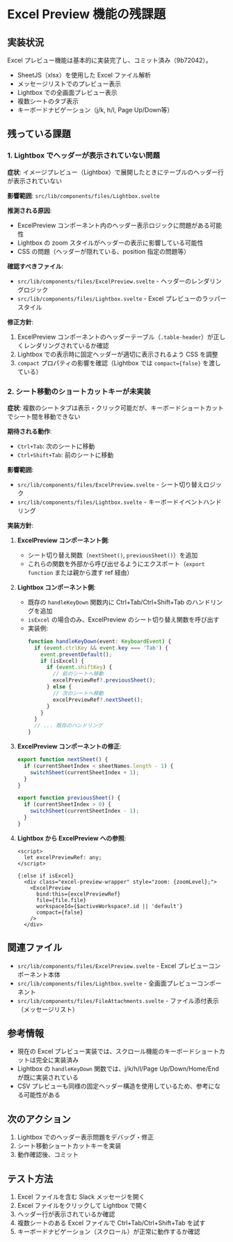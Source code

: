 # Excel Preview 機能の残課題

## 実装状況
Excel プレビュー機能は基本的に実装完了し、コミット済み（9b72042）。
- SheetJS（xlsx）を使用した Excel ファイル解析
- メッセージリストでのプレビュー表示
- Lightbox での全画面プレビュー表示
- 複数シートのタブ表示
- キーボードナビゲーション（j/k, h/l, Page Up/Down等）

## 残っている課題

### 1. Lightbox でヘッダーが表示されていない問題
**症状**: イメージプレビュー（Lightbox）で展開したときにテーブルのヘッダー行が表示されていない

**影響範囲**: `src/lib/components/files/Lightbox.svelte`

**推測される原因**:
- ExcelPreview コンポーネント内のヘッダー表示ロジックに問題がある可能性
- Lightbox の zoom スタイルがヘッダーの表示に影響している可能性
- CSS の問題（ヘッダーが隠れている、position 指定の問題等）

**確認すべきファイル**:
- `src/lib/components/files/ExcelPreview.svelte` - ヘッダーのレンダリングロジック
- `src/lib/components/files/Lightbox.svelte` - Excel プレビューのラッパースタイル

**修正方針**:
1. ExcelPreview コンポーネントのヘッダーテーブル（`.table-header`）が正しくレンダリングされているか確認
2. Lightbox での表示時に固定ヘッダーが適切に表示されるよう CSS を調整
3. `compact` プロパティの影響を確認（Lightbox では `compact={false}` を渡している）

### 2. シート移動のショートカットキーが未実装
**症状**: 複数のシートタブは表示・クリック可能だが、キーボードショートカットでシート間を移動できない

**期待される動作**: 
- `Ctrl+Tab`: 次のシートに移動
- `Ctrl+Shift+Tab`: 前のシートに移動

**影響範囲**: 
- `src/lib/components/files/ExcelPreview.svelte` - シート切り替えロジック
- `src/lib/components/files/Lightbox.svelte` - キーボードイベントハンドリング

**実装方針**:
1. **ExcelPreview コンポーネント側**:
   - シート切り替え関数（`nextSheet()`, `previousSheet()`）を追加
   - これらの関数を外部から呼び出せるようにエクスポート（`export function` または親から渡す ref 経由）
   
2. **Lightbox コンポーネント側**:
   - 既存の `handleKeyDown` 関数内に Ctrl+Tab/Ctrl+Shift+Tab のハンドリングを追加
   - `isExcel` の場合のみ、ExcelPreview のシート切り替え関数を呼び出す
   - 実装例:
     ```typescript
     function handleKeyDown(event: KeyboardEvent) {
       if (event.ctrlKey && event.key === 'Tab') {
         event.preventDefault();
         if (isExcel) {
           if (event.shiftKey) {
             // 前のシートへ移動
             excelPreviewRef?.previousSheet();
           } else {
             // 次のシートへ移動
             excelPreviewRef?.nextSheet();
           }
         }
       }
       // ... 既存のハンドリング
     }
     ```

3. **ExcelPreview コンポーネントの修正**:
   ```typescript
   export function nextSheet() {
     if (currentSheetIndex < sheetNames.length - 1) {
       switchSheet(currentSheetIndex + 1);
     }
   }
   
   export function previousSheet() {
     if (currentSheetIndex > 0) {
       switchSheet(currentSheetIndex - 1);
     }
   }
   ```

4. **Lightbox から ExcelPreview への参照**:
   ```svelte
   <script>
     let excelPreviewRef: any;
   </script>
   
   {:else if isExcel}
     <div class="excel-preview-wrapper" style="zoom: {zoomLevel};">
       <ExcelPreview
         bind:this={excelPreviewRef}
         file={file.file}
         workspaceId={$activeWorkspace?.id || 'default'}
         compact={false}
       />
     </div>
   ```

## 関連ファイル
- `src/lib/components/files/ExcelPreview.svelte` - Excel プレビューコンポーネント本体
- `src/lib/components/files/Lightbox.svelte` - 全画面プレビューコンポーネント
- `src/lib/components/files/FileAttachments.svelte` - ファイル添付表示（メッセージリスト）

## 参考情報
- 現在の Excel プレビュー実装では、スクロール機能のキーボードショートカットは完全に実装済み
- Lightbox の `handleKeyDown` 関数では、j/k/h/l/Page Up/Down/Home/End が既に実装されている
- CSV プレビューも同様の固定ヘッダー構造を使用しているため、参考になる可能性がある

## 次のアクション
1. Lightbox でのヘッダー表示問題をデバッグ・修正
2. シート移動ショートカットキーを実装
3. 動作確認後、コミット

## テスト方法
1. Excel ファイルを含む Slack メッセージを開く
2. Excel ファイルをクリックして Lightbox で開く
3. ヘッダー行が表示されているか確認
4. 複数シートのある Excel ファイルで Ctrl+Tab/Ctrl+Shift+Tab を試す
5. キーボードナビゲーション（スクロール）が正常に動作するか確認
